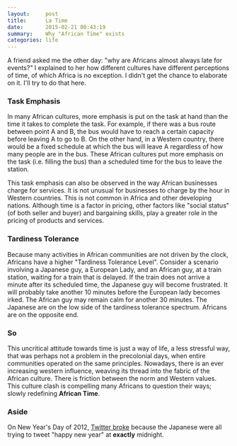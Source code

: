 ```yaml
---
layout:     post
title:      La Time
date:       2015-02-21 00:43:19
summary:    Why "African Time" exists
categories: life
---
```


A friend asked me the other day: "why are Africans almost always late for events?" I explained to her how different cultures have different perceptions of time, of which Africa is no exception. I didn't get the chance to elaborate on it. I'll try to do that here.

### Task Emphasis
In many African cultures, more emphasis is put on the task at hand than the time it takes to complete the task. For example, if there was a bus route between point A and B, the bus would have to reach a certain capacity before leaving A to go to B. On the other hand, in a Western country, there would be a fixed schedule at which the bus will leave A regardless of how many people are in the bus. These African cultures put more emphasis on the task (i.e. filling the bus) than a scheduled time for the bus to leave the station.

This task emphasis can also be observed in the way African businesses charge for services. It is not unusual for businesses to charge by the hour in Western countries. This is not common in Africa and other developing nations. Although time is a factor in pricing, other factors like "social status" (of both seller and buyer) and bargaining skills, play a greater role in the pricing of products and services.

### Tardiness Tolerance
Because many activities in African communities are not driven by the clock, Africans have a higher "Tardiness Tolerance Level". Consider a scenario involving a Japanese guy, a European Lady, and an African guy, at a train station, waiting for a train that is delayed. If the train does not arrive a minute after its scheduled time, the Japanese guy will become frustrated. It will probably take another 10 minutes before the European lady becomes irked. The African guy may remain calm for another 30 minutes. The Japanese are on the low side of the tardiness tolerance spectrum. Africans are on the opposite end.

### So
This uncritical attitude towards time is just a way of life, a less stressful way, that was perhaps not a problem in the precolonial days, when entire communities operated on the same principles. Nowadays, there is an ever increasing western influence, weaving its thread into the fabric of the African culture. There is friction between the norm and Western values. This culture clash is compelling many Africans to question their ways; slowly redefining __African Time__.

### Aside
On New Year's Day of 2012, [Twitter broke](http://www.wired.com/2014/09/how-twitter-handles-traffic-from-the-japanese-who-tweet-like-no-one-else/) because the Japanese were all trying to tweet "happy new year" at __exactly__ midnight.
